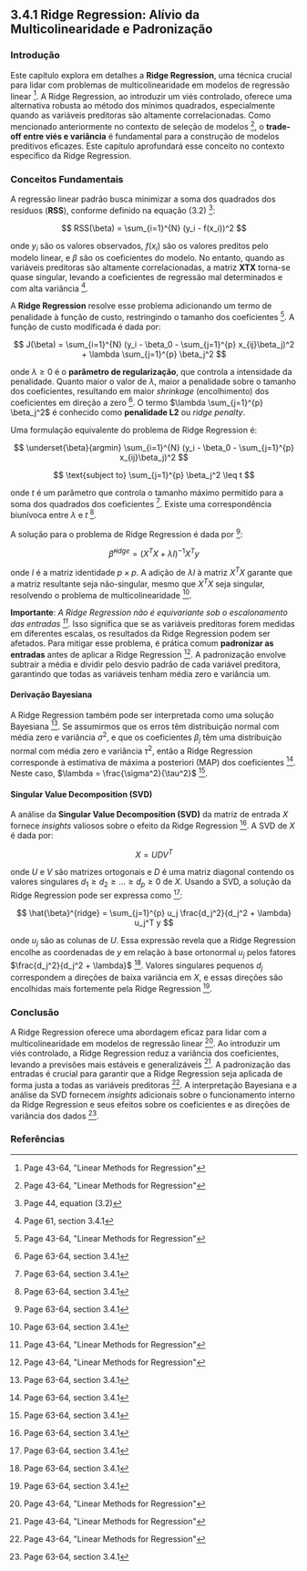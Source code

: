 ## 3.4.1 Ridge Regression: Alívio da Multicolinearidade e Padronização

### Introdução
Este capítulo explora em detalhes a **Ridge Regression**, uma técnica crucial para lidar com problemas de multicolinearidade em modelos de regressão linear [^1]. A Ridge Regression, ao introduzir um viés controlado, oferece uma alternativa robusta ao método dos mínimos quadrados, especialmente quando as variáveis preditoras são altamente correlacionadas. Como mencionado anteriormente no contexto de seleção de modelos [^1], o **trade-off entre viés e variância** é fundamental para a construção de modelos preditivos eficazes. Este capítulo aprofundará esse conceito no contexto específico da Ridge Regression.

### Conceitos Fundamentais
A regressão linear padrão busca minimizar a soma dos quadrados dos resíduos (**RSS**), conforme definido na equação (3.2) [^2]:

$$
RSS(\beta) = \sum_{i=1}^{N} (y_i - f(x_i))^2
$$

onde $y_i$ são os valores observados, $f(x_i)$ são os valores preditos pelo modelo linear, e $\beta$ são os coeficientes do modelo. No entanto, quando as variáveis preditoras são altamente correlacionadas, a matriz **XTX** torna-se quase singular, levando a coeficientes de regressão mal determinados e com alta variância [^3].

A **Ridge Regression** resolve esse problema adicionando um termo de penalidade à função de custo, restringindo o tamanho dos coeficientes [^1]. A função de custo modificada é dada por:

$$
J(\beta) = \sum_{i=1}^{N} (y_i - \beta_0 - \sum_{j=1}^{p} x_{ij}\beta_j)^2 + \lambda \sum_{j=1}^{p} \beta_j^2
$$

onde $\lambda \geq 0$ é o **parâmetro de regularização**, que controla a intensidade da penalidade. Quanto maior o valor de $\lambda$, maior a penalidade sobre o tamanho dos coeficientes, resultando em maior *shrinkage* (encolhimento) dos coeficientes em direção a zero [^4]. O termo $\lambda \sum_{j=1}^{p} \beta_j^2$ é conhecido como **penalidade L2** ou *ridge penalty*.

Uma formulação equivalente do problema de Ridge Regression é:

$$
\underset{\beta}{argmin} \sum_{i=1}^{N} (y_i - \beta_0 - \sum_{j=1}^{p} x_{ij}\beta_j)^2
$$

$$
\text{subject to} \sum_{j=1}^{p} \beta_j^2 \leq t
$$

onde $t$ é um parâmetro que controla o tamanho máximo permitido para a soma dos quadrados dos coeficientes [^4]. Existe uma correspondência biunívoca entre $\lambda$ e $t$ [^4].

A solução para o problema de Ridge Regression é dada por [^4]:

$$
\hat{\beta}^{ridge} = (X^TX + \lambda I)^{-1}X^Ty
$$

onde $I$ é a matriz identidade $p \times p$. A adição de $\lambda I$ à matriz $X^TX$ garante que a matriz resultante seja não-singular, mesmo que $X^TX$ seja singular, resolvendo o problema de multicolinearidade [^4].

**Importante**: *A Ridge Regression não é equivariante sob o escalonamento das entradas [^1]*. Isso significa que se as variáveis preditoras forem medidas em diferentes escalas, os resultados da Ridge Regression podem ser afetados. Para mitigar esse problema, é prática comum **padronizar as entradas** antes de aplicar a Ridge Regression [^1]. A padronização envolve subtrair a média e dividir pelo desvio padrão de cada variável preditora, garantindo que todas as variáveis tenham média zero e variância um.

#### Derivação Bayesiana
A Ridge Regression também pode ser interpretada como uma solução Bayesiana [^4]. Se assumirmos que os erros têm distribuição normal com média zero e variância $\sigma^2$, e que os coeficientes $\beta_j$ têm uma distribuição normal com média zero e variância $\tau^2$, então a Ridge Regression corresponde à estimativa de máxima a posteriori (MAP) dos coeficientes [^4]. Neste caso, $\lambda = \frac{\sigma^2}{\tau^2}$ [^4].

#### Singular Value Decomposition (SVD)
A análise da **Singular Value Decomposition (SVD)** da matriz de entrada $X$ fornece *insights* valiosos sobre o efeito da Ridge Regression [^4]. A SVD de $X$ é dada por:

$$
X = UDV^T
$$

onde $U$ e $V$ são matrizes ortogonais e $D$ é uma matriz diagonal contendo os valores singulares $d_1 \geq d_2 \geq \dots \geq d_p \geq 0$ de $X$. Usando a SVD, a solução da Ridge Regression pode ser expressa como [^4]:

$$
\hat{\beta}^{ridge} = \sum_{j=1}^{p} u_j \frac{d_j^2}{d_j^2 + \lambda} u_j^T y
$$

onde $u_j$ são as colunas de $U$. Essa expressão revela que a Ridge Regression encolhe as coordenadas de $y$ em relação à base ortonormal $u_j$ pelos fatores $\frac{d_j^2}{d_j^2 + \lambda}$ [^4]. Valores singulares pequenos $d_j$ correspondem a direções de baixa variância em $X$, e essas direções são encolhidas mais fortemente pela Ridge Regression [^4].

### Conclusão

A Ridge Regression oferece uma abordagem eficaz para lidar com a multicolinearidade em modelos de regressão linear [^1]. Ao introduzir um viés controlado, a Ridge Regression reduz a variância dos coeficientes, levando a previsões mais estáveis e generalizáveis [^1]. A padronização das entradas é crucial para garantir que a Ridge Regression seja aplicada de forma justa a todas as variáveis preditoras [^1]. A interpretação Bayesiana e a análise da SVD fornecem *insights* adicionais sobre o funcionamento interno da Ridge Regression e seus efeitos sobre os coeficientes e as direções de variância dos dados [^4].

### Referências
[^1]: Page 43-64, "Linear Methods for Regression"
[^2]: Page 44, equation (3.2)
[^3]: Page 61, section 3.4.1
[^4]: Page 63-64, section 3.4.1
<!-- END -->